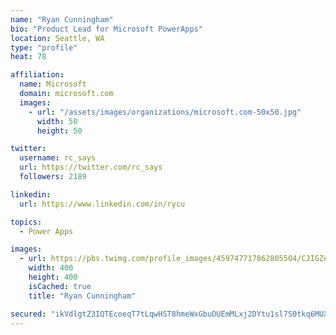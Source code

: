```yaml
---
name: "Ryan Cunningham"
bio: "Product Lead for Microsoft PowerApps"
location: Seattle, WA
type: "profile"
heat: 78

affiliation:
  name: Microsoft
  domain: microsoft.com
  images:
    - url: "/assets/images/organizations/microsoft.com-50x50.jpg"
      width: 50
      height: 50

twitter:
  username: rc_says
  url: https://twitter.com/rc_says
  followers: 2189

linkedin:
  url: https://www.linkedin.com/in/rycu

topics:
  - Power Apps

images:
  - url: https://pbs.twimg.com/profile_images/459747717862805504/CJIGZejd_400x400.png
    width: 400
    height: 400
    isCached: true
    title: "Ryan Cunningham"

secured: "ikVdlgtZ3IQTEcoeqT7tLqwHST8hmeWxGbuDUEmMLxj2DYtu1sl7S0tkq6MUXRzMEsDtn62VIvl5Rmpl85+M4bFi9zA4ypoiqjsKvVEoQg+QYv3Y/cs31wIKieaoTkB5o2XpQRrtUWsASyAB8PT7ll8rx6M4O0H0SqUJOWksGIbEVAkUWqmAIt77GMtb2Z4DYkk8IEtE6EXSshGm/mYB6MQ1+emicy37XCDqMtBe3EaNIsuwbTckxraKNwn7pabjcvsZ7cqHZ5MDVLRN+I3tnNJQrIcSGs0dfXW5dgo3gbCNcf47tUFRC+2BH9xXY4ozMfg3PvIUbSPulBtE1Wz5YBWPWIE0t6zvfLHzmcjjAlWj+qKJymBHLqBTiIy7M8MNKygdELcwdHzke8cCfk7lScKSRFQsvmO9GSt0pnQpaJ8=;BYOYpLSLlZHHfkyCvEPpjg=="
---
```



